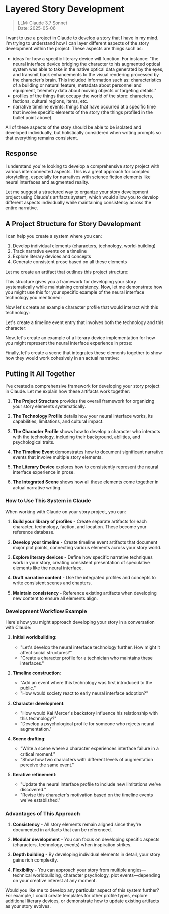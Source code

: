 # Layered Story Development

> LLM: Claude 3.7 Sonnet  
> Date: 2025-05-06

I want to use a project in Claude to develop a story that I have in my mind. I'm trying to understand how I can layer different aspects of the story development within the project. These aspects are things such as:

- ideas for how a specific literary device will function. For instance: "the neural interface device bridging the character to his augmented optical system was able to take in the native optical data generated by the eyes, and transmit back enhancements to the visual rendering processed by the character's brain. This included information such as: characteristics of a building or natural feature, metadata about personnel and equipment, telemetry data about moving objects or targeting details."
- profiles of the things that occupy the world of the store: characters, factions, cultural regions, items, etc.
- narrative timeline events: things that have occurred at a specific time that involve specific elements of the story (the things profiled in the bullet point above).

All of these aspects of the story should be able to be isolated and developed individually, but holistically considered when writing prompts so that everything remains consistent.

## Response

I understand you're looking to develop a comprehensive story project with various interconnected aspects. This is a great approach for complex storytelling, especially for narratives with science fiction elements like neural interfaces and augmented reality.

Let me suggest a structured way to organize your story development project using Claude's artifacts system, which would allow you to develop different aspects individually while maintaining consistency across the entire narrative.

## A Project Structure for Story Development

I can help you create a system where you can:
1. Develop individual elements (characters, technology, world-building)
2. Track narrative events on a timeline
3. Explore literary devices and concepts
4. Generate consistent prose based on all these elements

Let me create an artifact that outlines this project structure:

This structure gives you a framework for developing your story systematically while maintaining consistency. Now, let me demonstrate how you might use this for your specific example of the neural interface technology you mentioned:

Now let's create an example character profile that would interact with this technology:

Let's create a timeline event entry that involves both the technology and this character:

Now, let's create an example of a literary device implementation for how you might represent the neural interface experience in prose:

Finally, let's create a scene that integrates these elements together to show how they would work cohesively in an actual narrative:

## Putting It All Together

I've created a comprehensive framework for developing your story project in Claude. Let me explain how these artifacts work together:

1. **The Project Structure** provides the overall framework for organizing your story elements systematically.

2. **The Technology Profile** details how your neural interface works, its capabilities, limitations, and cultural impact.

3. **The Character Profile** shows how to develop a character who interacts with the technology, including their background, abilities, and psychological traits.

4. **The Timeline Event** demonstrates how to document significant narrative events that involve multiple story elements.

5. **The Literary Device** explores how to consistently represent the neural interface experience in prose.

6. **The Integrated Scene** shows how all these elements come together in actual narrative writing.

### How to Use This System in Claude

When working with Claude on your story project, you can:

1. **Build your library of profiles** - Create separate artifacts for each character, technology, faction, and location. These become your reference database.

2. **Develop your timeline** - Create timeline event artifacts that document major plot points, connecting various elements across your story world.

3. **Explore literary devices** - Define how specific narrative techniques work in your story, creating consistent presentation of speculative elements like the neural interface.

4. **Draft narrative content** - Use the integrated profiles and concepts to write consistent scenes and chapters.

5. **Maintain consistency** - Reference existing artifacts when developing new content to ensure all elements align.

### Development Workflow Example

Here's how you might approach developing your story in a conversation with Claude:

1. **Initial worldbuilding**:
   - "Let's develop the neural interface technology further. How might it affect social structures?"
   - "Create a character profile for a technician who maintains these interfaces."

2. **Timeline construction**:
   - "Add an event where this technology was first introduced to the public."
   - "How would society react to early neural interface adoption?"

3. **Character development**:
   - "How would Kai Mercer's backstory influence his relationship with this technology?"
   - "Develop a psychological profile for someone who rejects neural augmentation."

4. **Scene drafting**:
   - "Write a scene where a character experiences interface failure in a critical moment."
   - "Show how two characters with different levels of augmentation perceive the same event."

5. **Iterative refinement**:
   - "Update the neural interface profile to include new limitations we've discovered."
   - "Revise this character's motivation based on the timeline events we've established."

### Advantages of This Approach

1. **Consistency** - All story elements remain aligned since they're documented in artifacts that can be referenced.

2. **Modular development** - You can focus on developing specific aspects (characters, technology, events) when inspiration strikes.

3. **Depth building** - By developing individual elements in detail, your story gains rich complexity.

4. **Flexibility** - You can approach your story from multiple angles—technical worldbuilding, character psychology, plot events—depending on your creative interest at any moment.

Would you like me to develop any particular aspect of this system further? For example, I could create templates for other profile types, explore additional literary devices, or demonstrate how to update existing artifacts as your story evolves.